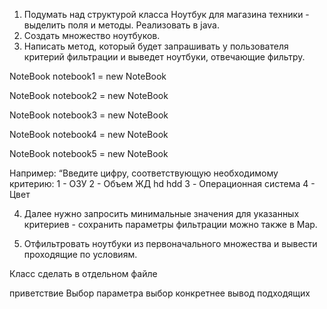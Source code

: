 1. Подумать над структурой класса Ноутбук для магазина техники - выделить поля и методы. Реализовать в java.
2. Создать множество ноутбуков.
3. Написать метод, который будет запрашивать у пользователя критерий фильтрации и выведет ноутбуки, отвечающие фильтру.

NoteBook notebook1 = new NoteBook

NoteBook notebook2 = new NoteBook

NoteBook notebook3 = new NoteBook

NoteBook notebook4 = new NoteBook

NoteBook notebook5 = new NoteBook

Например: “Введите цифру, соответствующую необходимому критерию:
1 - ОЗУ
2 - Объем ЖД hd hdd
3 - Операционная система
4 - Цвет

4. Далее нужно запросить минимальные значения для указанных критериев - сохранить параметры фильтрации можно также в Map.

5. Отфильтровать ноутбуки из первоначального множества и вывести проходящие по условиям.

Класс сделать в отдельном файле

приветствие
Выбор параметра
выбор конкретнее
вывод подходящих
